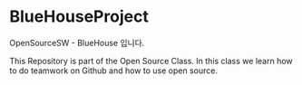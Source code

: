 # BlueHouseProject
OpenSourceSW - BlueHouse 입니다.

This Repository is part of the Open Source Class. In this class we learn how to do teamwork on Github and how to use open source.
